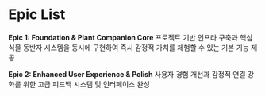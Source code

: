 # Epic List

**Epic 1: Foundation & Plant Companion Core**
프로젝트 기반 인프라 구축과 핵심 식물 동반자 시스템을 동시에 구현하여 즉시 감정적 가치를 체험할 수 있는 기본 기능 제공

**Epic 2: Enhanced User Experience & Polish**
사용자 경험 개선과 감정적 연결 강화를 위한 고급 피드백 시스템 및 인터페이스 완성
